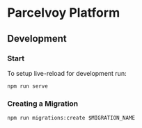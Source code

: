 # Parcelvoy Platform

## Development

### Start
To setup live-reload for development run:
```
npm run serve
```

### Creating a Migration

`npm run migrations:create $MIGRATION_NAME`
